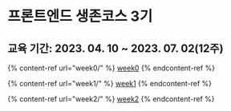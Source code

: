 # 프론트엔드 생존코스 3기

## 교육 기간: 2023. 04. 10 \~ 2023. 07. 02(12주)

{% content-ref url="week0/" %}
[week0](week0/)
{% endcontent-ref %}

{% content-ref url="week1/" %}
[week1](week1/)
{% endcontent-ref %}

{% content-ref url="week2/" %}
[week2](week2/)
{% endcontent-ref %}
